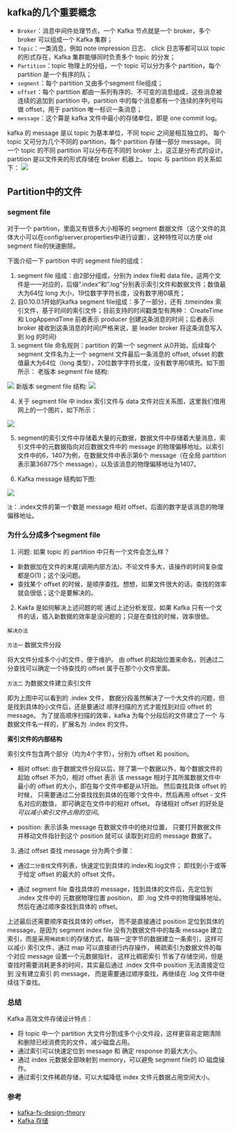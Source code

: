 ## kafka的几个重要概念

- `Broker`：消息中间件处理节点，一个 Kafka 节点就是一个 broker，多个 broker 可以组成一个 Kafka 集群；
- `Topic`：一类消息，例如 note impression 日志、 click 日志等都可以以 topic 的形式存在，Kafka 集群能够同时负责多个 topic 的分发；
- `Partition`：topic 物理上的分组，一个 topic 可以分为多个 partition，每个 partition 是一个有序的队；
- `segment`：每个 partition 又由多个segment file组成；
- `offset`：每个 partition 都由一系列有序的、不可变的消息组成，这些消息被连续的追加到 partition 中。partition 中的每个消息都有一个连续的序列号叫做 offset，用于 partition 唯一标识一条消息；
- `message`：这个算是 kafka 文件中最小的存储单位，即是 one commit log。

kafka 的 message 是以 topic 为基本单位，不同 topic 之间是相互独立的。
每个 topic 又可分为几个不同的 partition，每个 partition 存储一部分 message。
同一个 topic 的不同 partition 可以分布在不同的 broker 上，这正是分布式的设计。
partition 是以文件夹的形式存储在 broker 机器上。
topic 与 partition 的关系如下：
<img src = "https://blog.tommyyang.cn/img/bigdata/kafka/topic.png">

## Partition中的文件
### segment file
对于一个 partition，里面又有很多大小相等的 segment 数据文件（这个文件的具体大小可以在config/server.properties中进行设置），这种特性可以方便 old segment file的快速删除。

下面介绍一下 partition 中的 segment file的组成：
1. segment file 组成：由2部分组成，分别为 index file和 data file，这两个文件是一一对应的，后缀”.index”和”.log”分别表示索引文件和数据文件；数值最大为64位 long 大小，19位数字字符长度，没有数字用0填充；
2. 自0.10.0.1开始的kafka segment file组成：多了一部分，还有 .timeindex 索引文件，基于时间的索引文件；目前支持的时间戳类型有两种： CreateTime 和 LogAppendTime 前者表示 producer 创建这条消息的时间；后者表示 broker 接收到这条消息的时间(严格来说，是 leader broker 将这条消息写入到 log 的时间)
3. segment file 命名规则：partition 的第一个 segment 从0开始，后续每个 segment 文件名为上一个 segment 文件最后一条消息的  offset, ofsset 的数值最大为64位（long 类型），20位数字字符长度，没有数字用0填充。如下图所示：
老版本 segment file 结构: 
<img src = "https://blog.tommyyang.cn/img/bigdata/kafka/segment.png">
新版本 segment file 结构:
<img src = "https://blog.tommyyang.cn/img/bigdata/kafka/new_segment.png">

4. 关于 segment file 中 index 索引文件与 data 文件对应关系图，这里我们借用网上的一个图片，如下所示：
<img src = "https://blog.tommyyang.cn/img/bigdata/kafka/index.png">

5. segment的索引文件中存储着大量的元数据，数据文件中存储着大量消息，索引文件中的元数据指向对应数据文件中的 message 的物理偏移地址。以索引文件中的6，1407为例，在数据文件中表示第6个 message（在全局 partition 表示第368775个 message），以及该消息的物理偏移地址为1407。

6. Kafka message 结构如下图:
<img src = "https://blog.tommyyang.cn/img/bigdata/kafka/message.png">

`注`：.index文件的第一个数是 message 相对 offset，后面的数字是该消息的物理偏移地址。


### 为什么分成多个segment file
1. 问题: 如果 topic 的 partition 中只有一个文件会怎么样？
- 新数据加在文件的末尾(调用内部方法)，不论文件多大，该操作的时间复杂度都是O(1)；这个没问题。
- 查找某个 offset 的时候，是顺序查找。想想，如果文件很大的话，查找的效率就会很低；这个是要解决的。

2. Kakfa 是如何解决上述问题的呢
通过上述分析发现，如果 Kafka 只有一个文件的话，插入新数据的效率是没问题的；只是在查找的时候，效率很低。

`解决办法`

`方法一` 数据文件分段

将大文件分成多个小的文件，便于维护。 由 offset 的起始位置来命名，则通过二分查找可以确定一个待查找的 offset
属于在那个小文件里面。

`方法二` 为数据文件建立索引文件

即为上图中可以看到的 .index 文件， 数据分段虽然解决了一个大文件的问题，但是找到具体的小文件后，还是要通过
顺序扫描的方式才能找到对应 offset 的 message。 为了提高顺序扫描的效率，kafka 为每个分段后的文件建立了一个
与数据文件名一样的，扩展名为 .index 的文件。

**索引文件的内部结构**

索引文件包含两个部分（均为4个字节），分别为 offset 和 position。

- 相对 offset: 由于数据文件分段以后，除了第一个数据以外，每个数据文件的起始 offset 不为0，相对 offset 表示
该 message 相对于其所属数据文件中最小的 offset 的大小，即在每个文件中都是从1开始。 然后查找具体 offset 的时候，
只需要通过二分查找找到具体的在哪个文件中，然后再用 offset - 文件名对应的数值， 即可确定在文件中的相对 offset。
存储相对 offset 的好处是*可以减小索引文件占用的空间*。

- position: 表示该条 message 在数据文件中的绝对位置， 只要打开数据文件并移动文件指针到这个 position 就可以
读取到对应的 message 数据了。

3. 通过 offset 查找 message
分为两个步骤：

- 通过`二分查找`文件列表，快速定位到具体的.index和.log文件； 即找到小于或等于给定 offset 的最大的 offset 文件。

- 通过 segment file 查找具体的 message，找到具体的文件后，先定位到 .index 文件中的 元数据物理位置 position，
即 .log 文件中的物理偏移地址。 然后在通过顺序查找到具体的 offset。

上述最后还需要顺序查找具体的 offset， 而不是直接通过 position 定位到具体的 message，是因为 segment index file
没有为数据文件中的每条 message 建立索引，而是采用`稀疏索引`的存储方式，每隔一定字节的数据建立一条索引，这样可以减小
索引文件，通过 map 可以直接进行内存操作， 稀疏索引为数据文件的每个对应 message 设置一个元数据指针， 这样比稠密索引
节省了存储空间，但是查找时需要消耗更多的时间，其实最后通过 .index 文件中 position 无法直接定位到 没有建立索引
的 message， 而是需要通过顺序查找，再继续在 .log 文件中继续往下查找。

### 总结

Kafka 高效文件存储设计特点：

- 将 topic 中一个 partition 大文件分割成多个小文件段，这样更容易定期清除和删除已经消费完的文件，减少磁盘占用。
- 通过索引可以快速定位到 message 和 确定 response 的最大大小。
- 通过 index 元数据全部映射到 memory，可以避免 segment file的 IO 磁盘操作。
- 通过索引文件稀疏存储，可以大幅降低 index 文件元数据占用空间大小。 


### 参考

- [kafka-fs-design-theory](https://tech.meituan.com/2015/01/13/kafka-fs-design-theory.html)
- [Kafka 存储](http://matt33.com/2016/03/08/kafka-store/) 



